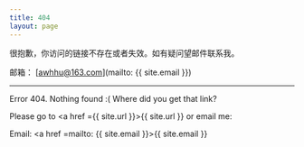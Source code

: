 ```yaml
---
title: 404
layout: page
---
```


很抱歉，你访问的链接不存在或者失效。如有疑问望邮件联系我。

邮箱： [awhhu@163.com](mailto: {{ site.email }})

----
Error 404. Nothing found :( Where did you get that link? 

Please go to <a href ={{ site.url }}>{{ site.url }}<a/> or email me:

Email: <a href =mailto: {{ site.email }}>{{ site.email }}<a/>


